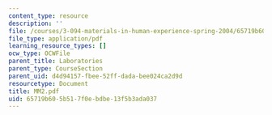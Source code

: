 ```yaml
---
content_type: resource
description: ''
file: /courses/3-094-materials-in-human-experience-spring-2004/65719b605b517f0ebdbe13f5b3ada037_MM2.pdf
file_type: application/pdf
learning_resource_types: []
ocw_type: OCWFile
parent_title: Laboratories
parent_type: CourseSection
parent_uid: d4d94157-fbee-52ff-dada-bee024ca2d9d
resourcetype: Document
title: MM2.pdf
uid: 65719b60-5b51-7f0e-bdbe-13f5b3ada037
---
```

